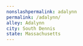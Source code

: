 ```yaml
---
﻿nonslashpermalink: adalynn
permalink: /adalynn/
alley: Adalynn
city: South Dennis
state: Massachusetts
---
```

